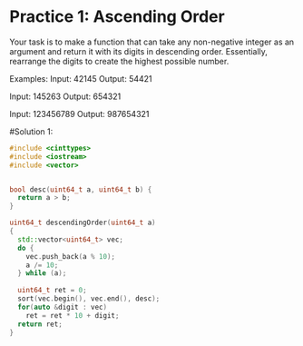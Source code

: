 # Practice 1: Ascending Order

Your task is to make a function that can take any non-negative integer as an argument and return it with its digits in descending order. Essentially, rearrange the digits to create the highest possible number.

Examples:
Input: 42145 Output: 54421

Input: 145263 Output: 654321

Input: 123456789 Output: 987654321

#Solution 1:
``` cpp
#include <cinttypes>
#include <iostream>
#include <vector>


bool desc(uint64_t a, uint64_t b) {
  return a > b;
}

uint64_t descendingOrder(uint64_t a)
{
  std::vector<uint64_t> vec;
  do {
    vec.push_back(a % 10);
    a /= 10;
  } while (a);
  
  uint64_t ret = 0;
  sort(vec.begin(), vec.end(), desc);
  for(auto &digit : vec)
    ret = ret * 10 + digit;
  return ret;
}
```